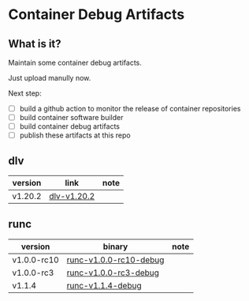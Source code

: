# Container Debug Artifacts

## What is it?

Maintain some container debug artifacts. 

Just upload manully now.

Next step:

- [ ] build a github action to monitor the release of container repositories
- [ ] build container software builder
- [ ] build container debug artifacts
- [ ] publish these artifacts at this repo

## dlv

| version | link | note |
| --- | --- | --- |
| v1.20.2 | [dlv-v1.20.2](https://github.com/ssst0n3/container-debug-artifacts/releases/download/dlv-v1.20.2/dlv-v1.20.2) |

## runc

| version | binary | note |
| --- | --- | --- |
| v1.0.0-rc10 | [runc-v1.0.0-rc10-debug](https://github.com/ssst0n3/container-debug-artifacts/releases/download/runc-v1.0.0-rc10-debug/runc-v1.0.0-rc10-debug) | |
| v1.0.0-rc3 | [runc-v1.0.0-rc3-debug](https://github.com/ssst0n3/container-debug-artifacts/releases/download/runc-v1.0.0-rc3-debug/runc-v1.0.0-rc3-debug) | |
| v1.1.4 | [runc-v1.1.4-debug](https://github.com/ssst0n3/container-debug-artifacts/releases/download/runc-v1.1.4-debug/runc-v1.1.4-debug) | |
